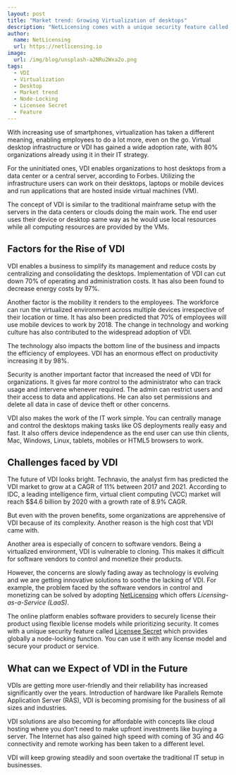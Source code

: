 ```yaml
---
layout: post
title: "Market trend: Growing Virtualization of desktops"
description: "NetLicensing comes with a unique security feature called Licensee Secret which provides globally a node-locking function"
author:
  name: NetLicensing
  url: https://netlicensing.io
image:
  url: /img/blog/unsplash-a2NRu2Wxa2o.png
tags:
  - VDI
  - Virtualization
  - Desktop
  - Market trend
  - Node-Locking
  - Licensee Secret
  - Feature
---
```


With increasing use of smartphones, virtualization has taken a different meaning, enabling employees to do a lot more, even on the go. Virtual desktop infrastructure or VDI has gained a wide adoption rate, with 80% organizations already using it in their IT strategy.

For the uninitiated ones, VDI enables organizations to host desktops from a data center or a central server, according to Forbes. Utilizing the infrastructure users can work on their desktops, laptops or mobile devices and run applications that are hosted inside virtual machines (VM).

The concept of VDI is similar to the traditional mainframe setup with the servers in the data centers or clouds doing the main work. The end user uses their device or desktop same way as he would use local resources while all computing resources are provided by the VMs.

## Factors for the Rise of VDI

VDI enables a business to simplify its management and reduce costs by centralizing and consolidating the desktops. Implementation of VDI can cut down 70% of operating and administration costs. It has also been found to decrease energy costs by 97%.

Another factor is the mobility it renders to the employees. The workforce can run the virtualized environment across multiple devices irrespective of their location or time. It has also been predicted that 70% of employees will use mobile devices to work by 2018.  The change in technology and working culture has also contributed to the widespread adoption of VDI.

The technology also impacts the bottom line of the business and impacts the efficiency of employees. VDI has an enormous effect on productivity increasing it by 98%.

Security is another important factor that increased the need of VDI for organizations. It gives far more control to the administrator who can track usage and intervene whenever required. The admin can restrict users and their access to data and applications. He can also set permissions and delete all data in case of device theft or other concerns.

VDI also makes the work of the IT work simple. You can centrally manage and control the desktops making tasks like OS deployments really easy and fast. It also offers device independence as the end user can use thin clients, Mac, Windows, Linux, tablets, mobiles or HTML5 browsers to work.

## Challenges faced by VDI

The future of VDI looks bright. Technavio, the analyst firm has predicted the VDI market to grow at a CAGR of 11% between 2017 and 2021. According to IDC, a leading intelligence firm, virtual client computing (VCC) market will reach $$4.6 billion by 2020 with a growth rate of 8.9% CAGR.

But even with the proven benefits, some organizations are apprehensive of VDI because of its complexity. Another reason is the high cost that VDI came with.

Another area is especially of concern to software vendors. Being a virtualized environment, VDI is vulnerable to cloning. This makes it difficult for software vendors to control and monetize their products.

However, the concerns are slowly fading away as technology is evolving and we are getting innovative solutions to soothe the lacking of VDI. For example, the problem faced by the software vendors in control and monetizing can be solved by adopting [NetLicensing](https://netlicensing.io/?utm_source=blog&utm_medium=website&utm_campaign=article&utm_content=article) which offers *Licensing-as-a-Service (LaaS)*.

The online platform enables software providers to securely license their product using flexible license models while prioritizing security. It comes with a unique security feature called [Licensee Secret](https://netlicensing.io/wiki/licensee-secret) which provides globally a node-locking function. You can use it with any license model and secure your product or service.

## What can we Expect of VDI in the Future

VDIs are getting more user-friendly and their reliability has increased significantly over the years. Introduction of hardware like Parallels Remote Application Server (RAS), VDI is becoming promising for the business of all sizes and industries.

VDI solutions are also becoming for affordable with concepts like cloud hosting where you don’t need to make upfront investments like buying a server. The Internet has also gained high speed with coming of 3G and 4G connectivity and remote working has been taken to a different level.

VDI will keep growing steadily and soon overtake the traditional IT setup in businesses.
